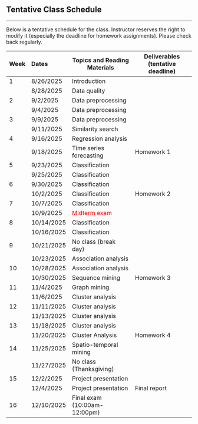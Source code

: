 ## Tentative Class Schedule
---
 Below is a tentative schedule for the class. Instructor reserves the right to modify it (especially the deadline for homework assignments). Please check back regularly. 


| Week |    Dates   |    Topics and Reading Materials                |  Deliverables (tentative deadline)     |
|------|:-----------|------------------------------------------------|----------------------|
| 1  | 8/26/2025    | Introduction  |                    |
|    | 8/28/2025    | Data quality                        |                    | 
| 2  | 9/2/2025     | Data preprocessing   |       |
|    | 9/4/2025     | Data preprocessing  |       |
| 3  | 9/9/2025    | Data preprocessing   |       | 
|    | 9/11/2025    | Similarity search   |       |
| 4  | 9/16/2025    | Regression analysis   |       | 
|    | 9/18/2025    | Time series forecasting   | Homework 1      |
| 5  | 9/23/2025    | Classification   |   |
|    | 9/25/2025    | Classification   |            |
| 6  | 9/30/2025    | Classification   |       |
|    | 10/2/2025    | Classification   |   Homework 2    |
| 7  | 10/7/2025   | Classification   |       |
|    | 10/9/2025   | <font color="red">Midterm exam</font>     |       |
| 8  | 10/14/2025   | Classification   |       |
|    | 10/16/2025   | Classification   |       |
| 9  | 10/21/2025   | No class (break day) |  |
|    | 10/23/2025   | Association analysis  |   |
| 10 | 10/28/2025   | Association analysis  |    |
|    | 10/30/2025    | Sequence mining    |  Homework 3 |
| 11 | 11/4/2025    | Graph mining  |  |
|    | 11/6/2025    | Cluster analysis   |    |
| 12 | 11/11/2025   | Cluster analysis  |  |
|    | 11/13/2025   | Cluster analysis  |  |
| 13 | 11/18/2025   | Cluster analysis  |  |
|    | 11/20/2025   | Cluster Analysis  | Homework 4   |
| 14 | 11/25/2025   | Spatio-temporal mining  |  |
|    | 11/27/2025   | No class (Thanksgiving)  |   | 
| 15 | 12/2/2025    | Project presentation   |  |
|    | 12/4/2025    | Project presentation   | Final report  |
| 16 | 12/10/2025   | Final exam (10:00am-12:00pm)  |   |

